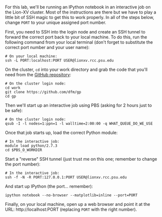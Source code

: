 For this lab, we'll be running an IPython notebook in an interactive job on
the Lion-XV cluster. Most of the instructions are there but we have to play a
little bit of SSH magic to get this to work properly. In all of the steps
below, change `PORT` to your unique assigned port number.

First, you need to SSH into the login node and create an SSH tunnel to forward
the correct port back to your local machine. To do this, run the following
command from your local terminal (don't forget to substitute the correct port
number and your user name):

```
# On your local machine:
ssh -L PORT:localhost:PORT USER@lionxv.rcc.psu.edu
```

On the cluster, `cd` into your work directory and grab the code that you'll
need from the [GitHub repository](https://github.com/dfm/gp):

```
# On the cluster login node:
cd work
git clone https://github.com/dfm/gp
cd gp
```

Then we'll start up an interactive job using PBS (asking for 2 hours just to
be safe):

```
# On the cluster login node:
qsub -I -l nodes=1:ppn=1 -l walltime=2:00:00 -q WHAT_QUEUE_DO_WE_USE
```

Once that job starts up, load the correct Python module:

```
# In the interactive job:
module load python/2.7.3
cd $PBS_O_WORKDIR
```

Start a "reverse" SSH tunnel (just trust me on this one; remember to change
the port number):

```
# In the interactive job:
ssh -f -N -R PORT:127.0.0.1:PORT USER@lionxv.rcc.psu.edu
```

And start up IPython (the port... remember):

```
ipython notebook --no-browser --matplotlib=inline --port=PORT
```

Finally, on your local machine, open up a web browser and point it at the URL:
http://localhost:PORT (replacing `PORT` with the right number).

